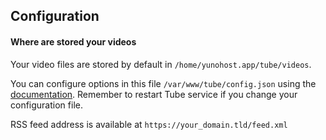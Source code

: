 ## Configuration

#### Where are stored your videos

Your video files are stored by default in `/home/yunohost.app/tube/videos`.

You can configure options in this file `/var/www/tube/config.json` using the [documentation](https://git.mills.io/prologic/tube#configuration). Remember to restart Tube service if you change your configuration file.

RSS feed address is available at `https://your_domain.tld/feed.xml`
